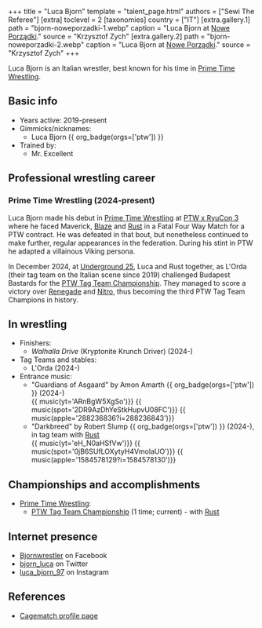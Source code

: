 +++
title = "Luca Bjorn"
template = "talent_page.html"
authors = ["Sewi The Referee"]
[extra]
toclevel = 2
[taxonomies]
country = ["IT"]
[extra.gallery.1]
path = "bjorn-noweporzadki-1.webp"
caption = "Luca Bjorn at [Nowe Porządki](@/e/ptw/2025-01-11-ptw-nowe-porzadki.md)."
source = "Krzysztof Zych"
[extra.gallery.2]
path = "bjorn-noweporzadki-2.webp"
caption = "Luca Bjorn at [Nowe Porządki](@/e/ptw/2025-01-11-ptw-nowe-porzadki.md)."
source = "Krzysztof Zych"
+++

Luca Bjorn is an Italian wrestler, best known for his time in [Prime Time Wrestling](@/o/ptw.md).

## Basic info

* Years active: 2019-present
* Gimmicks/nicknames:
  - Luca Bjorn {{ org_badge(orgs=['ptw']) }}
* Trained by:
  - Mr. Excellent

## Professional wrestling career

### Prime Time Wrestling (2024-present)

Luca Bjorn made his debut in [Prime Time Wrestling](@/o/ptw.md) at [PTW x RyuCon 3](@/e/ptw/2024-07-07-ptw-x-ryucon.md) where he faced Maverick, [Blaze](@/w/blaze.md) and [Rust](@/w/rust.md) in a Fatal Four Way Match for a PTW contract. He was defeated in that bout, but nonetheless continued to make further, regular appearances in the federation. During his stint in PTW he adapted a villainous Viking persona.

In December 2024, at [Underground 25](@/e/ptw/2024-12-07-ptw-underground-25.md), Luca and Rust together, as L'Orda (their tag team on the Italian scene since 2019) challenged Budapest Bastards for the [PTW Tag Team Championship](@/c/ptw-tag-team-championship.md). They managed to score a victory over [Renegade](@/w/renegade.md) and [Nitro](@/w/nitro.md), thus becoming the third PTW Tag Team Champions in history.


## In wrestling

* Finishers:
  - _Walhalla Drive_ (Kryptonite Krunch Driver) (2024-)
* Tag Teams and stables:
  - L'Orda (2024-)
* Entrance music:
  - "Guardians of Asgaard" by Amon Amarth
 {{ org_badge(orgs=['ptw']) }} (2024-)<br>
 {{ music(yt='ARnBgW5XgSo')}}
 {{ music(spot='2DR9AzDhYeStkHupvU08FC')}}
 {{ music(apple='288236836?i=288236843')}}
  - "Darkbreed" by Robert Slump
 {{ org_badge(orgs=['ptw']) }} (2024-), in tag team with [Rust](@/w/rust.md)<br>
 {{ music(yt='eH_N0aHSfVw')}}
 {{ music(spot='0jB6SUfLOXytyH4VmolaUO')}}
 {{ music(apple='1584578129?i=1584578130')}}

## Championships and accomplishments

* [Prime Time Wrestling](@/o/ptw.md):
  - [PTW Tag Team Championship](@/c/ptw-tag-team-championship.md) (1 time; current) - with [Rust](@/w/rust.md)

## Internet presence

* [Bjornwrestler](https://www.facebook.com/Bjornwrestler) on Facebook
* [bjorn_luca](https://x.com/bjorn_luca) on Twitter
* [luca_bjorn_97](https://www.instagram.com/luca_bjorn_97) on Instagram

## References

* [Cagematch profile page](https://www.cagematch.net/?id=2&nr=25726)
